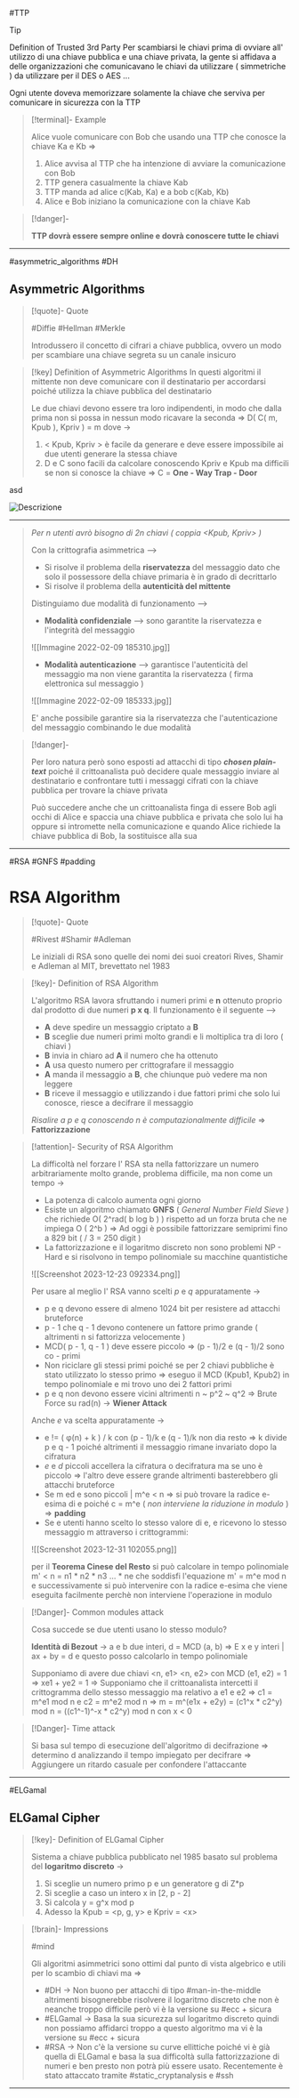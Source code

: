 
#TTP 

> [!TIP]
> Definition of Trusted 3rd Party
> Per scambiarsi le chiavi prima di ovviare all' utilizzo di una chiave pubblica e una chiave privata, la gente si affidava a delle organizzazioni che comunicavano le chiavi da utilizzare ( simmetriche ) da utilizzare per il DES o AES ...
> 
> Ogni utente doveva memorizzare solamente la chiave che serviva per comunicare in sicurezza con la TTP
> 

> [!terminal]- Example
> 
> Alice vuole comunicare con Bob che usando una TTP che conosce la chiave Ka e Kb =>
> 
> 1. Alice avvisa al TTP che ha intenzione di avviare la comunicazione con Bob
> 2. TTP genera casualmente la chiave Kab
> 3. TTP manda ad alice c(Kab, Ka) e a bob c(Kab, Kb)
> 4. Alice e Bob iniziano la comunicazione con la chiave Kab
> 

> [!danger]- 
> 
> **TTP dovrà essere sempre online e dovrà conoscere tutte le chiavi** 
>  

---
#asymmetric_algorithms #DH
## Asymmetric Algorithms

> [!quote]- Quote
> 
> #Diffie #Hellman #Merkle
> 
> Introdussero il concetto di cifrari a chiave pubblica, ovvero un modo per scambiare una chiave segreta su un canale insicuro
> 

> [!key] 
> Definition of Asymmetric Algorithms
> In questi algoritmi il mittente non deve comunicare con il destinatario per accordarsi poiché utilizza la chiave pubblica del destinatario
> 
> Le due chiavi devono essere tra loro indipendenti, in modo che dalla prima non si possa in nessun modo ricavare la seconda => D( C( m, Kpub ), Kpriv ) = m dove ->
> 
> 1. < Kpub, Kpriv > è facile da generare e deve essere impossibile ai due utenti generare la stessa chiave
> 2. D e C sono facili da calcolare conoscendo Kpriv e Kpub ma difficili se non si conosce la chiave => C = **One - Way Trap - Door**
> 
asd

![Descrizione](https://github.com/Nicofontanarosa/Knowledge/tree/main/aaCryptography%20🔢/img/Immagine%202022-02-03%20170205.jpg)

 ---
> 
> *Per n utenti avrò bisogno di 2n chiavi ( coppia <Kpub, Kpriv> )*
> 
> Con la crittografia asimmetrica -->
> 
> - Si risolve il problema della **riservatezza** del messaggio dato che solo il possessore della chiave primaria è in grado di decrittarlo
> - Si risolve il problema della **autenticità del mittente**
> 
> Distinguiamo due modalità di funzionamento -->
> 
> - **Modalità confidenziale** --> sono garantite la riservatezza e l'integrità del messaggio
> 
> ![[Immagine 2022-02-09 185310.jpg]]
> 
> - **Modalità autenticazione** --> garantisce l'autenticità del messaggio ma non viene garantita la riservatezza ( firma elettronica sul messaggio ) 
> 
> ![[Immagine 2022-02-09 185333.jpg]]
> 
> E' anche possibile garantire sia la riservatezza che l'autenticazione del messaggio combinando le due modalità
> 
 
> [!danger]- 
> 
> Per loro natura però sono esposti ad attacchi di tipo ***chosen plain-text*** poiché il crittoanalista può decidere quale messaggio inviare al destinatario e confrontare tutti i messaggi cifrati con la chiave pubblica per trovare la chiave privata
> 
> Può succedere anche che un crittoanalista finga di essere Bob agli occhi di Alice e spaccia una chiave pubblica e privata che solo lui ha oppure si intromette nella comunicazione e quando Alice richiede la chiave pubblica di Bob, la sostituisce alla sua  
>  

---
#RSA #GNFS #padding
# RSA Algorithm

> [!quote]- Quote
> 
> #Rivest #Shamir #Adleman
> 
> Le iniziali di RSA sono quelle dei nomi dei suoi creatori Rives, Shamir e Adleman al MIT, brevettato nel 1983
> 

> [!key]- Definition of RSA Algorithm
> 
> L'algoritmo RSA lavora sfruttando i numeri primi e **n** ottenuto proprio dal prodotto di due numeri **p x q**. Il funzionamento è il seguente -->
> 
> - **A** deve spedire un messaggio criptato a **B**
> - **B** sceglie due numeri primi molto grandi e li moltiplica tra di loro ( chiavi )
> - **B** invia in chiaro ad **A** il numero che ha ottenuto
> - **A** usa questo numero per crittografare il messaggio
> - **A** manda il messaggio a **B**, che chiunque può vedere ma non leggere
> - **B** riceve il messaggio e utilizzando i due fattori primi che solo lui conosce, riesce a decifrare il messaggio
> 
> *Risalire a p e q conoscendo n è computazionalmente difficile* => **Fattorizzazione**
> 

> [!attention]- Security of RSA Algorithm
> 
> La difficoltà nel forzare l' RSA sta nella fattorizzare un numero arbitrariamente molto grande, problema difficile, ma non come un tempo ->
> 
> - La potenza di calcolo aumenta ogni giorno
> - Esiste un algoritmo chiamato **GNFS** ( *General Number Field Sieve* ) che richiede O( 2^rad( b log b ) ) rispetto ad un forza bruta che ne impiega O ( 2^b ) => Ad oggi è possibile fattorizzare semiprimi fino a 829 bit ( / 3 = 250 digit )
> - La fattorizzazione e il logaritmo discreto non sono problemi NP - Hard e si risolvono in tempo polinomiale su macchine quantistiche
> 
> ![[Screenshot 2023-12-23 092334.png]]
> 
> Per usare al meglio l' RSA vanno scelti *p* e *q* appuratamente ->
> 
>- p e q devono essere di almeno 1024 bit per resistere ad attacchi bruteforce
>- p - 1 che q - 1 devono contenere un fattore primo grande ( altrimenti n si fattorizza velocemente )
>- MCD( p - 1, q - 1 ) deve essere piccolo => (p - 1)/2 e (q - 1)/2 sono co - primi
>- Non riciclare gli stessi primi poiché se per 2 chiavi pubbliche è stato utilizzato lo stesso primo => eseguo il MCD (Kpub1, Kpub2) in tempo polinomiale e mi trovo uno dei 2 fattori primi
>- p e q non devono essere vicini altrimenti n ~ p^2 ~ q^2 => Brute Force su rad(n) -> **Wiener Attack**
>
>Anche *e* va scelta appuratamente ->
>
>- e != ( φ(n) + k ) / k con (p - 1)/k e (q - 1)/k non dia resto => k divide p e q - 1 poiché altrimenti il messaggio rimane invariato dopo la cifratura
>- *e* e *d* piccoli accellera la cifratura o decifratura ma se uno è piccolo => l'altro deve essere grande altrimenti basterebbero gli attacchi bruteforce
>- Se m ed e sono piccoli | m^e < n => si può trovare la radice e-esima di e poiché c = m^e ( *non interviene la riduzione in modulo* ) => **padding**
>- Se e utenti hanno scelto lo stesso valore di e, e ricevono lo stesso messaggio m attraverso i crittogrammi: 
>
>![[Screenshot 2023-12-31 102055.png]]
>
>per il **Teorema Cinese del Resto** si può calcolare in tempo polinomiale m' < n = n1 \* n2 \* n3 ... \* ne che soddisfi l'equazione m' = m^e mod n e successivamente si può intervenire con la radice e-esima che viene eseguita facilmente perchè non interviene l'operazione in modulo
> 

> [!Danger]- Common modules attack
> 
> Cosa succede se due utenti usano lo stesso modulo?
>
> **Identità di Bezout** -> a e b due interi, d = MCD (a, b) => E x e y interi | ax + by = d e questo posso calcolarlo in tempo polinomiale
> 
> Supponiamo di avere due chiavi <n, e1> <n, e2> con MCD (e1, e2) = 1 => xe1 + ye2 = 1 =>
> Supponiamo che il crittoanalista intercetti il crittogramma dello stesso messaggio ma relativo a e1 e e2 =>
> c1 = m^e1 mod n e c2 = m^e2 mod n =>
> m = m^(e1x + e2y) = (c1^x \* c2^y) mod n = ((c1^-1)^-x \* c2^y) mod n con x < 0
> 

> [!Danger]- Time attack
> 
> Si basa sul tempo di esecuzione dell'algoritmo di decifrazione => determino d analizzando il tempo impiegato per decifrare => Aggiungere un ritardo casuale per confondere l'attaccante
> 

---
#ELGamal
## ELGamal Cipher

> [!key]- Definition of ELGamal Cipher
> 
> Sistema a chiave pubblica pubblicato nel 1985 basato sul problema del **logaritmo discreto** ->
> 
> 1. Si sceglie un numero primo p e un generatore g di Z*p
> 2. Si sceglie a caso un intero x in [2, p - 2]
> 3. Si calcola y = g^x mod p
> 4. Adesso la Kpub = <p, g, y> e Kpriv = \<x>
> 

> [!brain]- Impressions
> 
> #mind
> 
> Gli algoritmi asimmetrici sono ottimi dal punto di vista algebrico e utili per lo scambio di chiavi ma =>
> 
> - #DH -> Non buono per attacchi di tipo #man-in-the-middle altrimenti bisognerebbe risolvere il logaritmo discreto che non è neanche troppo difficile però vi è la versione su #ecc + sicura
> - #ELGamal -> Basa la sua sicurezza sul logaritmo discreto  quindi non possiamo affidarci troppo a questo algoritmo ma vi è la versione su #ecc + sicura
> - #RSA -> Non c'è la versione su curve ellittiche poiché vi è già quella di ELGamal e basa la sua difficoltà sulla fattorizzazione di numeri e ben presto non potrà più essere usato. Recentemente è stato attaccato tramite #static_cryptanalysis e #ssh 
> 

---